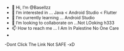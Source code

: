 - 👋 Hi, I’m @BaselIzz
- 👀 I’m interested in ... Java < Android Studio < Flutter
- 🌱 I’m currently learning ... Android Studio
- 💞️ I’m looking to collaborate on ...Not LOoking h333
- 📫 How to reach me ... I Am In Palestine No One Care
- 
-Dont Click The Link  Not SAFE
-xD 

<!---
BaselIzz/BaselIzz is a ✨ special ✨ repository because its `README.md` (this file) appears on your GitHub profile.
You can click the Preview link to take a look at your changes. Dont Click Not SAFE 
XD 
--->
